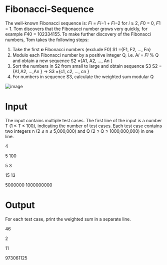 # Fibonacci-Sequence
The well-known Fibonacci sequence is: 𝐹𝑖 = 𝐹𝑖−1 + 𝐹𝑖−2 for 𝑖 ≥ 2, 𝐹0 = 0, 𝐹1 = 1. Tom discovers that the Fibonacci number grows very quickly, for example 𝐹40 = 102334155. To make further discovery of the Fibonacci numbers, Tom takes the following steps:
1. Take the first 𝒏 Fibonacci numbers (exclude F0) S1 ={F1, F2, ..., Fn}
2. Modulo each Fibonacci number by a positive integer Q, i.e. A𝑖 = 𝐹𝑖 % Q and
obtain a new sequence S2 ={A1, A2, ..., An }
3. Sort the numbers in S2 from small to large and obtain sequence S3
S2 ={A1,A2, ...,An } → S3 ={c1, c2, ..., cn }
4. For numbers in sequence S3, calculate the weighted sum modular Q


![image](https://user-images.githubusercontent.com/60174747/126137518-e31d4160-3db1-48b2-8704-b5c68332df17.png)


# **Input**
The input contains multiple test cases. The first line of the input is a number T (1 ≤ T ≤ 100), indicating the number of test cases. Each test case contains two integers n (2 ≤ n ≤ 5,000,000) and Q (2 ≤ Q ≤ 1000,000,000) in one line.

4

5 100

5 3

15 13

5000000 1000000000


# **Output**
For each test case, print the weighted sum in a separate line.

46

2

11

973061125
